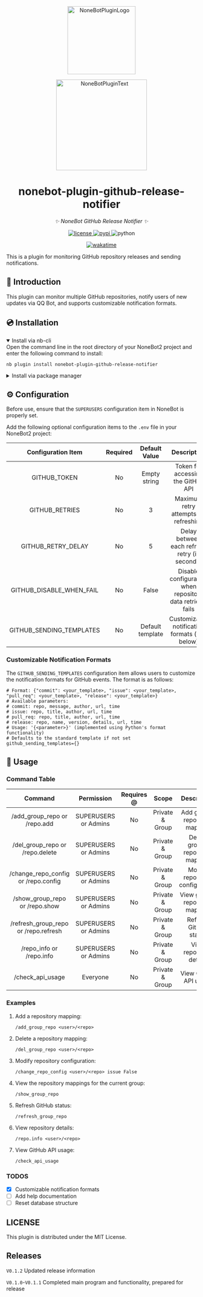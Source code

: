 
<div align="center">
  <a href="https://v2.nonebot.dev/store"><img src="https://github.com/A-kirami/nonebot-plugin-template/blob/resources/nbp_logo.png" width="180" height="180" alt="NoneBotPluginLogo"></a>
  <br>
  <p><img src="https://github.com/A-kirami/nonebot-plugin-template/blob/resources/NoneBotPlugin.svg" width="240" alt="NoneBotPluginText"></p>
</div>

<div align="center">

# nonebot-plugin-github-release-notifier

_✨ NoneBot GitHub Release Notifier ✨_

<a href="./LICENSE">
    <img src="https://img.shields.io/github/license/HTony03/nonebot_plugin_github_release_notifier.svg" alt="license">
</a>
<a href="https://pypi.python.org/pypi/nonebot-plugin-github-release-notifier">
    <img src="https://img.shields.io/pypi/v/nonebot-plugin-github-release-notifier.svg" alt="pypi">
</a>
<img src="https://img.shields.io/badge/python-3.9+-blue.svg" alt="python">

<a href="https://wakatime.com/badge/github/HTony03/nonebot_plugin_github_release_notifier"><img src="https://wakatime.com/badge/github/HTony03/nonebot_plugin_github_release_notifier.svg" alt="wakatime"></a>

</div>

This is a plugin for monitoring GitHub repository releases and sending notifications.

## 📖 Introduction

This plugin can monitor multiple GitHub repositories, notify users of new updates via QQ Bot, and supports customizable notification formats.

## 💿 Installation

<details open>
<summary>Install via nb-cli</summary>
Open the command line in the root directory of your NoneBot2 project and enter the following command to install:

    nb plugin install nonebot-plugin-github-release-notifier

</details>

<details>
<summary>Install via package manager</summary>
Open the command line in the plugin directory of your NoneBot2 project and enter the corresponding installation command based on your package manager:

<details>
<summary>pip</summary>

    pip install nonebot-plugin-github-release-notifier
</details>

Open the `pyproject.toml` file in the root directory of your NoneBot2 project and add the following to the `[tool.nonebot]` section:

    plugins = ["nonebot-plugin-github-release-notifier"]

</details>

## ⚙️ Configuration

Before use, ensure that the `SUPERUSERS` configuration item in NoneBot is properly set.

Add the following optional configuration items to the `.env` file in your NoneBot2 project:

| Configuration Item | Required | Default Value | Description |
|:------------------:|:--------:|:-------------:|:-----------:|
| GITHUB_TOKEN | No | Empty string | Token for accessing the GitHub API |
| GITHUB_RETRIES | No | 3 | Maximum retry attempts for refreshing |
| GITHUB_RETRY_DELAY | No | 5 | Delay between each refresh retry (in seconds) |
| GITHUB_DISABLE_WHEN_FAIL | No | False | Disable configuration when repository data retrieval fails |
| GITHUB_SENDING_TEMPLATES | No | Default template | Customizable notification formats (see below) |

### Customizable Notification Formats

The `GITHUB_SENDING_TEMPLATES` configuration item allows users to customize the notification formats for GitHub events. The format is as follows:

```dotenv
# Format: {"commit": <your_template>, "issue": <your_template>, "pull_req": <your_template>, "release": <your_template>}
# Available parameters:
# commit: repo, message, author, url, time
# issue: repo, title, author, url, time
# pull_req: repo, title, author, url, time
# release: repo, name, version, details, url, time
# Usage: '{<parameter>}' (implemented using Python's format functionality)
# Defaults to the standard template if not set
github_sending_templates={}
```

## 🎉 Usage

### Command Table

| Command | Permission | Requires @ | Scope | Description |
|:-------:|:----------:|:----------:|:-----:|:-----------:|
| /add_group_repo or /repo.add | SUPERUSERS or Admins | No | Private & Group | Add group-repository mapping |
| /del_group_repo or /repo.delete | SUPERUSERS or Admins | No | Private & Group | Delete group-repository mapping |
| /change_repo_config or /repo.config | SUPERUSERS or Admins | No | Private & Group | Modify repository configuration |
| /show_group_repo or /repo.show | SUPERUSERS or Admins | No | Private & Group | View group-repository mapping |
| /refresh_group_repo or /repo.refresh | SUPERUSERS or Admins | No | Private & Group | Refresh GitHub status |
| /repo_info or /repo.info | SUPERUSERS or Admins | No | Private & Group | View repository details |
| /check_api_usage | Everyone | No | Private & Group | View GitHub API usage |

### Examples

1. Add a repository mapping:
   ```
   /add_group_repo <user>/<repo>
   ```
2. Delete a repository mapping:
   ```
   /del_group_repo <user>/<repo>
   ```
3. Modify repository configuration:
   ```
   /change_repo_config <user>/<repo> issue False
   ```
4. View the repository mappings for the current group:
   ```
   /show_group_repo
   ```
5. Refresh GitHub status:
   ```
   /refresh_group_repo
   ```
6. View repository details:
   ```
   /repo.info <user>/<repo>
   ```
7. View GitHub API usage:
   ```
   /check_api_usage
   ```

### TODOS

- [x] Customizable notification formats
- [ ] Add help documentation
- [ ] Reset database structure

## LICENSE
This plugin is distributed under the MIT License.

## Releases
`V0.1.2` Updated release information

`V0.1.0`-`V0.1.1` Completed main program and functionality, prepared for release